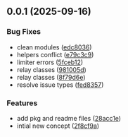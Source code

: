 ## 0.0.1 (2025-09-16)


### Bug Fixes

* clean modules ([edc8036](https://github.com/zeative/zaileys/commit/edc80367659884c69d3659d74ec5560cc82c186f))
* helpers conflict ([e79c3c9](https://github.com/zeative/zaileys/commit/e79c3c9ba64f1f805d8807dc285a674b5d516cc4))
* limiter errors ([5fceb12](https://github.com/zeative/zaileys/commit/5fceb12ef584ad5c30458e8791382c88dae4a00b))
* relay classes ([981005d](https://github.com/zeative/zaileys/commit/981005daef45f4065259a5cb13126b8d3123af5b))
* relay classes ([8f79d6e](https://github.com/zeative/zaileys/commit/8f79d6e5284d3429453e8bd336de5936a6740409))
* resolve issue types ([fed8357](https://github.com/zeative/zaileys/commit/fed8357ee2d446c0d5d5f5da2eb81d676b68496e))


### Features

* add pkg and readme files ([28acc1e](https://github.com/zeative/zaileys/commit/28acc1ed43c431eb4634d4930a9ea9eef6763b4f))
* intial new concept ([2f8cf9a](https://github.com/zeative/zaileys/commit/2f8cf9a3f4c2ca8515802b34bb8fd6c8fe8764e6))



